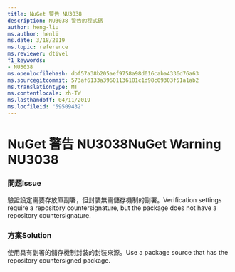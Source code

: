 ```yaml
---
title: NuGet 警告 NU3038
description: NU3038 警告的程式碼
author: heng-liu
ms.author: henli
ms.date: 3/18/2019
ms.topic: reference
ms.reviewer: dtivel
f1_keywords:
- NU3038
ms.openlocfilehash: dbf57a38b205aef9758a98d016caba4336d76a63
ms.sourcegitcommit: 573af6133a39601136181c1d98c09303f51a1ab2
ms.translationtype: MT
ms.contentlocale: zh-TW
ms.lasthandoff: 04/11/2019
ms.locfileid: "59509432"
---
```

# <a name="nuget-warning-nu3038"></a><span data-ttu-id="2eaf0-103">NuGet 警告 NU3038</span><span class="sxs-lookup"><span data-stu-id="2eaf0-103">NuGet Warning NU3038</span></span>

### <a name="issue"></a><span data-ttu-id="2eaf0-104">問題</span><span class="sxs-lookup"><span data-stu-id="2eaf0-104">Issue</span></span>

<span data-ttu-id="2eaf0-105">驗證設定需要存放庫副署，但封裝無需儲存機制的副署。</span><span class="sxs-lookup"><span data-stu-id="2eaf0-105">Verification settings require a repository countersignature, but the package does not have a repository countersignature.</span></span>


### <a name="solution"></a><span data-ttu-id="2eaf0-106">方案</span><span class="sxs-lookup"><span data-stu-id="2eaf0-106">Solution</span></span>

<span data-ttu-id="2eaf0-107">使用具有副署的儲存機制封裝的封裝來源。</span><span class="sxs-lookup"><span data-stu-id="2eaf0-107">Use a package source that has the repository countersigned package.</span></span>  